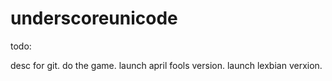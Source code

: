 # underscoreunicode
todo:

desc for git.
do the game.
launch april fools version.
launch lexbian verxion.
